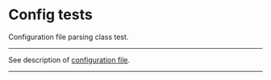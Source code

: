 # Config tests

Configuration file parsing class test.

---

See description of [configuration file](http://bb.niias/projects/TOOL/repos/vlib/browse/cfg).

---